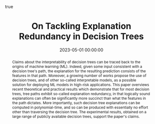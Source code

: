 ---
abstract: "Claims about the interpretability of decision trees can be traced back to the origins of machine learning (ML). Indeed, given some input consistent with a decision tree's path, the explanation for the resulting prediction consists of the features in that path. Moreover, a growing number of works propose the use of decision trees, and of other so-called interpretable models, as a possible solution for deploying ML models in high-risk applications. This paper overviews recent theoretical and practical results which demonstrate that for most decision trees, tree paths exhibit so-called explanation redundancy, in that logically sound explanations can often be significantly more succinct than what the features in the path dictates. More importantly, such decision tree explanations can be computed in polynomial-time, and so can be produced with essentially no effort other than traversing the decision tree. The experimental results, obtained on a large range of publicly available decision trees, support the paper's claims."

authors:
- Yacine Izza
- Alexey Ignatiev
- Joao Marques-Silva
date: 2023-05-01 00:00:00
highlight: true
image_preview: ''
math: true
publication: In *Proceedings of the International Joint Conference on Artificial Intelligence (IJCAI)*
publication_types:
- '1'
selected: true
title: 'On Tackling Explanation Redundancy in Decision Trees'
---